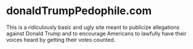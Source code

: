 # donaldTrumpPedophile.com
This is a ridiculously basic and ugly site meant to publicize allegations against Donald Trump and to encourage Americans to lawfully have their voices heard by getting their votes counted.
